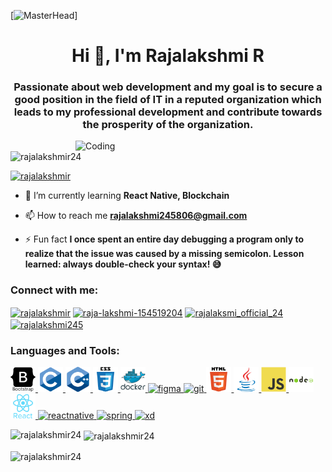 [![MasterHead](https://1.bp.blogspot.com/-7A4WynwLsM...)]
<h1 align="center">Hi 👋, I'm Rajalakshmi R</h1>
<h3 align="center">Passionate about web development and my goal is to secure a good position in the field of IT in a reputed organization which leads to my professional development and contribute towards the prosperity of the organization.</h3>
<img align="right" alt="Coding" width="400" src="https://cdn.dribbble.com/users/116207...">
<p align="left"> <img src="https://komarev.com/ghpvc/?username=rajalakshmir24&label=Profile%20views&color=0e75b6&style=flat" alt="rajalakshmir24" /> </p>

<p align="left"> <a href="https://twitter.com/rajalakshmir" target="blank"><img src="https://img.shields.io/twitter/follow/rajalakshmir?logo=twitter&style=for-the-badge" alt="rajalakshmir" /></a> </p>

- 🌱 I’m currently learning **React Native, Blockchain**

- 📫 How to reach me **rajalakshmi245806@gmail.com**

- ⚡ Fun fact **I once spent an entire day debugging a program only to realize that the issue was caused by a missing semicolon. Lesson learned: always double-check your syntax! 😅**

<h3 align="left">Connect with me:</h3>
<p align="left">
<a href="https://twitter.com/rajalakshmir" target="blank"><img align="center" src="https://raw.githubusercontent.com/rahuldkjain/github-profile-readme-generator/master/src/images/icons/Social/twitter.svg" alt="rajalakshmir" height="30" width="40" /></a>
<a href="https://linkedin.com/in/raja-lakshmi-154519204" target="blank"><img align="center" src="https://raw.githubusercontent.com/rahuldkjain/github-profile-readme-generator/master/src/images/icons/Social/linked-in-alt.svg" alt="raja-lakshmi-154519204" height="30" width="40" /></a>
<a href="https://instagram.com/rajalaksmi_official_24" target="blank"><img align="center" src="https://raw.githubusercontent.com/rahuldkjain/github-profile-readme-generator/master/src/images/icons/Social/instagram.svg" alt="rajalaksmi_official_24" height="30" width="40" /></a>
<a href="https://www.codechef.com/users/rajalakshmi245" target="blank"><img align="center" src="https://cdn.jsdelivr.net/npm/simple-icons@3.1.0/icons/codechef.svg" alt="rajalakshmi245" height="30" width="40" /></a>
</p>

<h3 align="left">Languages and Tools:</h3>
<p align="left"> <a href="https://getbootstrap.com" target="_blank" rel="noreferrer"> <img src="https://raw.githubusercontent.com/devicons/devicon/master/icons/bootstrap/bootstrap-plain-wordmark.svg" alt="bootstrap" width="40" height="40"/> </a> <a href="https://www.cprogramming.com/" target="_blank" rel="noreferrer"> <img src="https://raw.githubusercontent.com/devicons/devicon/master/icons/c/c-original.svg" alt="c" width="40" height="40"/> </a> <a href="https://www.w3schools.com/cpp/" target="_blank" rel="noreferrer"> <img src="https://raw.githubusercontent.com/devicons/devicon/master/icons/cplusplus/cplusplus-original.svg" alt="cplusplus" width="40" height="40"/> </a> <a href="https://www.w3schools.com/css/" target="_blank" rel="noreferrer"> <img src="https://raw.githubusercontent.com/devicons/devicon/master/icons/css3/css3-original-wordmark.svg" alt="css3" width="40" height="40"/> </a> <a href="https://www.docker.com/" target="_blank" rel="noreferrer"> <img src="https://raw.githubusercontent.com/devicons/devicon/master/icons/docker/docker-original-wordmark.svg" alt="docker" width="40" height="40"/> </a> <a href="https://www.figma.com/" target="_blank" rel="noreferrer"> <img src="https://www.vectorlogo.zone/logos/figma/figma-icon.svg" alt="figma" width="40" height="40"/> </a> <a href="https://git-scm.com/" target="_blank" rel="noreferrer"> <img src="https://www.vectorlogo.zone/logos/git-scm/git-scm-icon.svg" alt="git" width="40" height="40"/> </a> <a href="https://www.w3.org/html/" target="_blank" rel="noreferrer"> <img src="https://raw.githubusercontent.com/devicons/devicon/master/icons/html5/html5-original-wordmark.svg" alt="html5" width="40" height="40"/> </a> <a href="https://www.java.com" target="_blank" rel="noreferrer"> <img src="https://raw.githubusercontent.com/devicons/devicon/master/icons/java/java-original.svg" alt="java" width="40" height="40"/> </a> <a href="https://developer.mozilla.org/en-US/docs/Web/JavaScript" target="_blank" rel="noreferrer"> <img src="https://raw.githubusercontent.com/devicons/devicon/master/icons/javascript/javascript-original.svg" alt="javascript" width="40" height="40"/> </a> <a href="https://nodejs.org" target="_blank" rel="noreferrer"> <img src="https://raw.githubusercontent.com/devicons/devicon/master/icons/nodejs/nodejs-original-wordmark.svg" alt="nodejs" width="40" height="40"/> </a> <a href="https://reactjs.org/" target="_blank" rel="noreferrer"> <img src="https://raw.githubusercontent.com/devicons/devicon/master/icons/react/react-original-wordmark.svg" alt="react" width="40" height="40"/> </a> <a href="https://reactnative.dev/" target="_blank" rel="noreferrer"> <img src="https://reactnative.dev/img/header_logo.svg" alt="reactnative" width="40" height="40"/> </a> <a href="https://spring.io/" target="_blank" rel="noreferrer"> <img src="https://www.vectorlogo.zone/logos/springio/springio-icon.svg" alt="spring" width="40" height="40"/> </a> <a href="https://www.adobe.com/products/xd.html" target="_blank" rel="noreferrer"> <img src="https://cdn.worldvectorlogo.com/logos/adobe-xd.svg" alt="xd" width="40" height="40"/> </a> </p>

<p><img align="left" src="https://github-readme-stats.vercel.app/api/top-langs?username=rajalakshmir24&show_icons=true&locale=en&layout=compact" alt="rajalakshmir24" /></p>

<p>&nbsp;<img align="center" src="https://github-readme-stats.vercel.app/api?username=rajalakshmir24&show_icons=true&locale=en" alt="rajalakshmir24" /></p>

<p><img align="center" src="https://github-readme-streak-stats.herokuapp.com/?user=rajalakshmir24&" alt="rajalakshmir24" /></p>
